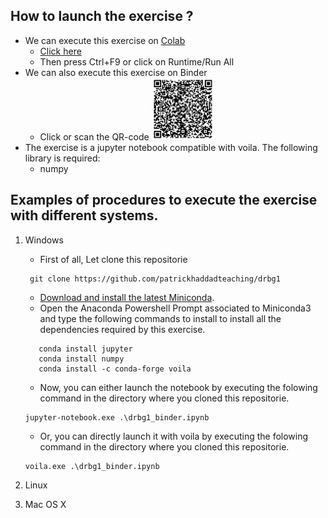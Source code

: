 ## How to launch the exercise ?
* We can execute this exercise on [Colab](https://colab.research.google.com/github/patrickhaddadteaching/drbg1/blob/main/drbg1_binder.ipynb)
    * [Click here](https://colab.research.google.com/github/patrickhaddadteaching/drbg1/blob/main/drbg1_binder.ipynb)
    * Then press Ctrl+F9 or click on Runtime/Run All
* We can also execute this exercise on Binder
    * Click or scan the QR-code <a href="https://mybinder.org/v2/gh/patrickhaddadteaching/drbg1/main?urlpath=voila%2Frender%2Fdrbg1_binder.ipynb"><img src="qr-code-drbg1.png" style="width:100px;height:100px;"></a>
* The exercise is a jupyter notebook compatible with voila.
The following library is required:
    * numpy
  
## Examples of procedures to execute the exercise with different systems.
1. Windows
    * First of all, Let clone this repositorie
    ```
     git clone https://github.com/patrickhaddadteaching/drbg1
    ```
    * [Download and install the latest Miniconda](https://docs.conda.io/en/latest/miniconda.html#latest-miniconda-installer-links).
    * Open the Anaconda Powershell Prompt associated to Miniconda3 and type the following commands to install  to install all the dependencies required by this exercise.
     ```
        conda install jupyter
        conda install numpy
        conda install -c conda-forge voila    
    ```
    * Now, you can either launch the notebook by executing the folowing command in the directory where you cloned this repositorie.
    ```
    jupyter-notebook.exe .\drbg1_binder.ipynb
    
    ```
    
    * Or, you can directly launch it with voila  by executing the folowing command in the directory where you cloned this repositorie.
    ```
    voila.exe .\drbg1_binder.ipynb
    ```
2. Linux
3. Mac OS X
